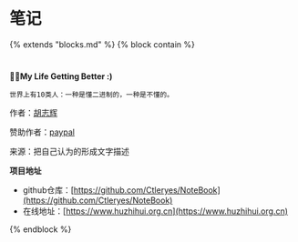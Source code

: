 # 笔记

{%  extends "blocks.md"  %}
{%  block contain  %}

# 

# 

**🎉🎉My Life Getting Better     :)**

`世界上有10类人：一种是懂二进制的，一种是不懂的。`




作者：[胡志辉](http://weixin.qq.com/r/NDikvGPEtT7KrSff920m)

赞助作者：[paypal](https://paypal.me/huzhihui?locale.x=zh_XC)

来源：把自己认为的形成文字描述



**项目地址**

* github仓库：[https://github.com/Ctleryes/NoteBook](https://github.com/Ctleryes/NoteBook)
* 在线地址：[https://www.huzhihui.org.cn](https://www.huzhihui.org.cn)

{%  endblock  %}



